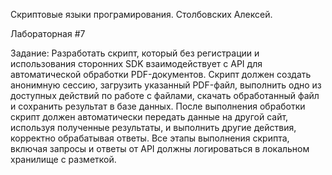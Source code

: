 Скриптовые языки програмирования. Столбовских Алексей.

Лабораторная #7

Задание:
Разработать скрипт, который без регистрации и использования сторонних SDK взаимодействует с API для автоматической обработки PDF-документов. 
Скрипт должен создать анонимную сессию, загрузить указанный PDF-файл, выполнить одно из доступных действий по работе с файлами, скачать обработанный файл и сохранить результат в базе данных. 
После выполнения обработки скрипт должен автоматически передать данные на другой сайт, используя полученные результаты, и выполнить другие действия, корректно обрабатывая ответы. 
Все этапы выполнения скрипта, включая запросы и ответы от API должны логироваться в локальном хранилище с разметкой.

